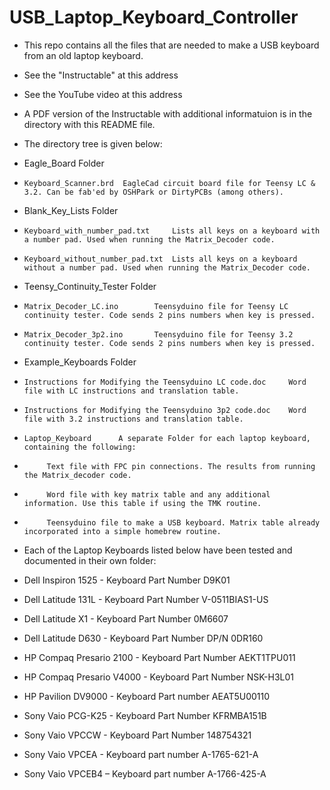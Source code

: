# USB_Laptop_Keyboard_Controller
* This repo contains all the files that are needed to make a USB keyboard from an old laptop keyboard.

* See the "Instructable" at this address

* See the YouTube video at this address

* A PDF version of the Instructable with additional informatuion is in the directory with this README file.

* The directory tree is given below:

* Eagle_Board Folder
*     Keyboard_Scanner.brd  EagleCad circuit board file for Teensy LC & 3.2. Can be fab'ed by OSHPark or DirtyPCBs (among others).
* Blank_Key_Lists Folder
*     Keyboard_with_number_pad.txt     Lists all keys on a keyboard with a number pad. Used when running the Matrix_Decoder code.
*     Keyboard_without_number_pad.txt  Lists all keys on a keyboard without a number pad. Used when running the Matrix_Decoder code.
* Teensy_Continuity_Tester Folder
*     Matrix_Decoder_LC.ino        Teensyduino file for Teensy LC continuity tester. Code sends 2 pins numbers when key is pressed. 
*     Matrix_Decoder_3p2.ino       Teensyduino file for Teensy 3.2 continuity tester. Code sends 2 pins numbers when key is pressed. 
* Example_Keyboards Folder
*     Instructions for Modifying the Teensyduino LC code.doc     Word file with LC instructions and translation table.
*     Instructions for Modifying the Teensyduino 3p2 code.doc    Word file with 3.2 instructions and translation table.
*     Laptop_Keyboard      A separate Folder for each laptop keyboard, containing the following:
*          Text file with FPC pin connections. The results from running the Matrix_decoder code.
*          Word file with key matrix table and any additional information. Use this table if using the TMK routine.
*          Teensyduino file to make a USB keyboard. Matrix table already incorporated into a simple homebrew routine.
          
* Each of the Laptop Keyboards listed below have been tested and documented in their own folder:
*  Dell Inspiron 1525 - Keyboard Part Number D9K01
*  Dell Latitude 131L - Keyboard Part Number V-0511BIAS1-US
*  Dell Latitude X1 - Keyboard Part Number 0M6607
*  Dell Latitude D630 - Keyboard Part Number DP/N 0DR160
*  HP Compaq Presario 2100 - Keyboard Part Number AEKT1TPU011
*  HP Compaq Presario V4000 - Keyboard Part Number NSK-H3L01
*  HP Pavilion DV9000 - Keyboard Part number AEAT5U00110
*  Sony Vaio PCG-K25 - Keyboard Part Number KFRMBA151B
*  Sony Vaio VPCCW - Keyboard Part Number 148754321
*  Sony Vaio VPCEA - Keyboard part number A-1765-621-A
*  Sony Vaio VPCEB4 – Keyboard part number A-1766-425-A

